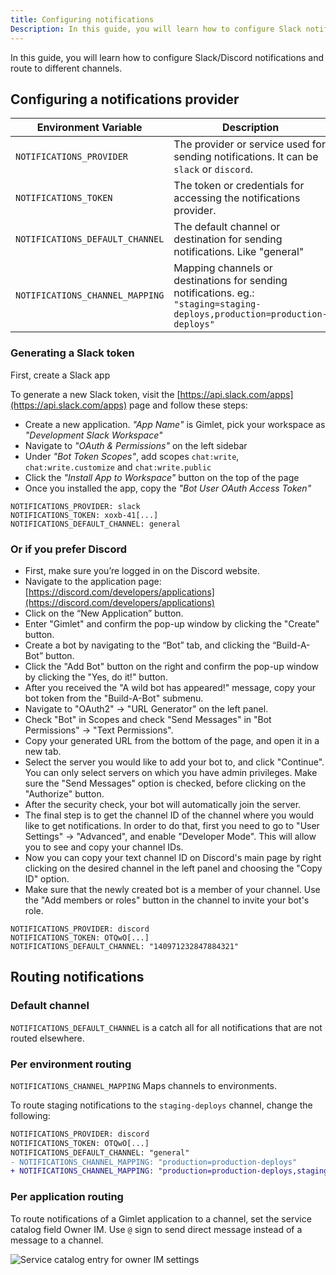 ```yaml
---
title: Configuring notifications
Description: In this guide, you will learn how to configure Slack notifications and route to different channels.
---
```


In this guide, you will learn how to configure Slack/Discord notifications and route to different channels.

## Configuring a notifications provider


| Environment Variable            | Description                                                                                                                                                                                                        |
| ------------------------------- | ------------------------------------------------------------------------------------------------------------------------------------------------------------------------------------------------------------------ |
| `NOTIFICATIONS_PROVIDER`        | The provider or service used for sending notifications. It can be `slack` or `discord`.                                                                                                                            |
| `NOTIFICATIONS_TOKEN`           | The token or credentials for accessing the notifications provider.                                                                                                                                                 |
| `NOTIFICATIONS_DEFAULT_CHANNEL` | The default channel or destination for sending notifications. Like "general"                                                                                                                                                     |
| `NOTIFICATIONS_CHANNEL_MAPPING` | Mapping channels or destinations for sending notifications.  eg.: `"staging=staging-deploys,production=production-deploys"`                                                                                                                                                  |


### Generating a Slack token

First, create a Slack app

To generate a new Slack token, visit the [https://api.slack.com/apps](https://api.slack.com/apps) page and follow these steps:

- Create a new application. *"App Name"* is Gimlet, pick your workspace as *"Development Slack Workspace"*
- Navigate to *"OAuth & Permissions"* on the left sidebar
- Under *"Bot Token Scopes"*, add scopes `chat:write`, `chat:write.customize` and `chat:write.public`
- Click the *"Install App to Workspace"* button on the top of the page
- Once you installed the app, copy the  *"Bot User OAuth Access Token"*

```
NOTIFICATIONS_PROVIDER: slack
NOTIFICATIONS_TOKEN: xoxb-41[...]
NOTIFICATIONS_DEFAULT_CHANNEL: general
```

### Or if you prefer Discord

- First, make sure you’re logged in on the Discord website.
- Navigate to the application page: [https://discord.com/developers/applications](https://discord.com/developers/applications)
- Click on the “New Application” button.
- Enter "Gimlet" and confirm the pop-up window by clicking the "Create" button.
- Create a bot by navigating to the “Bot” tab, and clicking the “Build-A-Bot” button.
- Click the "Add Bot" button on the right and confirm the pop-up window by clicking the "Yes, do it!" button.
- After you received the "A wild bot has appeared!" message, copy your bot token from the "Build-A-Bot" submenu.
- Navigate to "OAuth2" -> "URL Generator" on the left panel.
- Check "Bot" in Scopes and check "Send Messages" in "Bot Permissions" -> "Text Permissions".
- Copy your generated URL from the bottom of the page, and open it in a new tab.
- Select the server you would like to add your bot to, and click "Continue". You can only select servers on which you have admin privileges. Make sure the "Send Messages" option is checked, before clicking on the "Authorize" button.
- After the security check, your bot will automatically join the server.
- The final step is to get the channel ID of the channel where you would like to get notifications. In order to do that, first you need to go to "User Settings" -> "Advanced", and enable "Developer Mode". This will allow you to see and copy your channel IDs.
- Now you can copy your text channel ID on Discord's main page by right clicking on the desired channel in the left panel and choosing the "Copy ID" option. 
- Make sure that the newly created bot is a member of your channel. Use the "Add members or roles" button in the channel to invite your bot's role.

```
NOTIFICATIONS_PROVIDER: discord
NOTIFICATIONS_TOKEN: OTQwO[...]
NOTIFICATIONS_DEFAULT_CHANNEL: "140971232847884321"
```

## Routing notifications

### Default channel

`NOTIFICATIONS_DEFAULT_CHANNEL` is a catch all for all notifications that are not routed elsewhere.

### Per environment routing

`NOTIFICATIONS_CHANNEL_MAPPING` Maps channels to environments.

To route staging notifications to the `staging-deploys` channel, change the following:

```diff
NOTIFICATIONS_PROVIDER: discord
NOTIFICATIONS_TOKEN: OTQwO[...]
NOTIFICATIONS_DEFAULT_CHANNEL: "general"
- NOTIFICATIONS_CHANNEL_MAPPING: "production=production-deploys"
+ NOTIFICATIONS_CHANNEL_MAPPING: "production=production-deploys,staging=staging-deploys"
```

### Per application routing

To route notifications of a Gimlet application to a channel, set the service catalog field Owner IM. Use `@` sign to send direct message instead of a message to a channel.

![Service catalog entry for owner IM settings](/owner-im.png)
